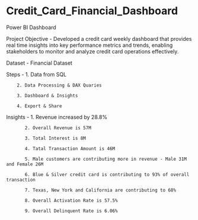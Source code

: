 # Credit_Card_Financial_Dashboard
Power  BI Dashboard

Project Objective - Developed a credit card weekly dashboard that provides real time insights into key performance metrics and trends, enabling stakeholders to monitor and analyze credit card operations effectively.

Dataset - Financial Dataset

Steps - 1. Data from SQL

        2. Data Processing & DAX Quaries
        
        3. Dashboard & Insights
        
        4. Export & Share
        
Insights - 1. Revenue increased by 28.8%

           2. Overall Revenue is 57M
           
           3. Total Interest is 8M
           
           4. Tatal Transaction Amount is 46M
           
           5. Male customers are contributing more in revenue - Male 31M and Female 26M
           
           6. Blue & Silver credit card is contributing to 93% of overall transaction
           
           7. Texas, New York and California are contributing to 68%
           
           8. Overall Activation Rate is 57.5%
           
           9. Overall Delinquent Rate is 6.06%
           
